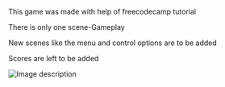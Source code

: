 This game was made with help of freecodecamp tutorial

There is only one scene-Gameplay

New scenes like the menu and control options are to be added

Scores are left to be added

![Image description](https://github.com/kakarot98/cube-fall-game/blob/master/Screenshot.png)
